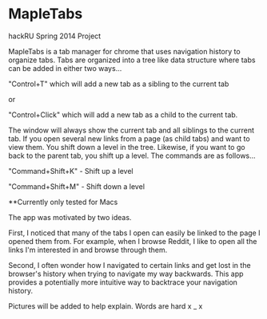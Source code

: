 MapleTabs
==========
hackRU Spring 2014 Project


MapleTabs is a tab manager for chrome that uses navigation history to organize tabs.
Tabs are organized into a tree like data structure where tabs can be added in either two ways...

"Control+T" which will add a new tab as a sibling to the current tab 

or

"Control+Click" which will add a new tab as a child to the current tab.

The window will always show the current tab and all siblings to the current tab. If you open several new links from a page (as child tabs) and want to view them. You shift down a level in the tree. Likewise, if you want to go back to the parent tab, you shift up a level. The commands are as follows... 

"Command+Shift+K" - Shift up a level

"Command+Shift+M" - Shift down a level

**Currently only tested for Macs

The app was motivated by two ideas. 

First, I noticed that many of the tabs I open can easily be linked to the page I opened them from. For example, when I browse Reddit, I like to open all the links I'm interested in and browse through them. 

Second, I often wonder how I navigated to certain links and get lost in the browser's history when trying to navigate my way backwards. This app provides a potentially more intuitive way to backtrace your navigation history. 

Pictures will be added to help explain. Words are hard x _ x

